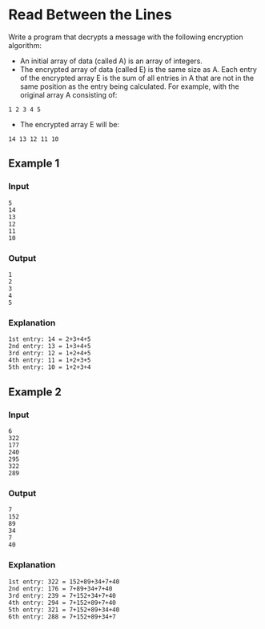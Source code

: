 # Read Between the Lines

Write a program that decrypts a message with the following encryption algorithm:

- An initial array of data (called A) is an array of integers.
- The encrypted array of data (called E) is the same size as A. Each entry of the encrypted array E
is the sum of all entries in A that are not in the same position as the entry being calculated. For example,
with the original array A consisting of:

`1 2 3 4 5`
- The encrypted array E will be:

`14 13 12 11 10`

## Example 1
### Input
```
5
14
13
12
11
10
```

### Output
```
1
2
3
4
5
```

### Explanation
```
1st entry: 14 = 2+3+4+5
2nd entry: 13 = 1+3+4+5
3rd entry: 12 = 1+2+4+5
4th entry: 11 = 1+2+3+5
5th entry: 10 = 1+2+3+4
```

## Example 2
### Input
```
6
322
177
240
295
322
289
```

### Output
```
7
152
89
34
7
40
```

### Explanation
```
1st entry: 322 = 152+89+34+7+40
2nd entry: 176 = 7+89+34+7+40
3rd entry: 239 = 7+152+34+7+40
4th entry: 294 = 7+152+89+7+40
5th entry: 321 = 7+152+89+34+40
6th entry: 288 = 7+152+89+34+7
```

